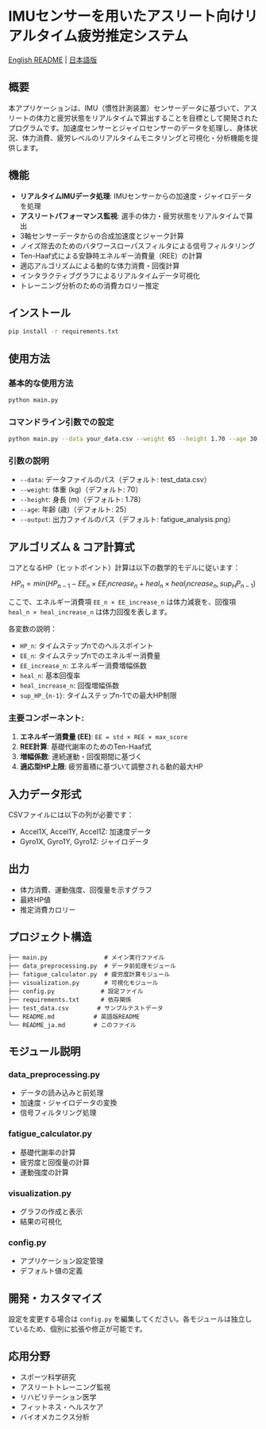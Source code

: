 # IMUセンサーを用いたアスリート向けリアルタイム疲労推定システム

[English README](README.md) | [日本語版](README_ja.md)

## 概要
本アプリケーションは、IMU（慣性計測装置）センサーデータに基づいて、アスリートの体力と疲労状態をリアルタイムで算出することを目標として開発されたプログラムです。加速度センサーとジャイロセンサーのデータを処理し、身体状況、体力消費、疲労レベルのリアルタイムモニタリングと可視化・分析機能を提供します。

## 機能
- **リアルタイムIMUデータ処理**: IMUセンサーからの加速度・ジャイロデータを処理
- **アスリートパフォーマンス監視**: 選手の体力・疲労状態をリアルタイムで算出
- 3軸センサーデータからの合成加速度とジャーク計算
- ノイズ除去のためのバタワースローパスフィルタによる信号フィルタリング
- Ten-Haaf式による安静時エネルギー消費量（REE）の計算
- 適応アルゴリズムによる動的な体力消費・回復計算
- インタラクティブグラフによるリアルタイムデータ可視化
- トレーニング分析のための消費カロリー推定

## インストール
```bash
pip install -r requirements.txt
```

## 使用方法

### 基本的な使用方法
```bash
python main.py
```

### コマンドライン引数での設定
```bash
python main.py --data your_data.csv --weight 65 --height 1.70 --age 30 --output result.png
```

### 引数の説明
- `--data`: データファイルのパス（デフォルト: test_data.csv）
- `--weight`: 体重 (kg)（デフォルト: 70）
- `--height`: 身長 (m)（デフォルト: 1.78）
- `--age`: 年齢 (歳)（デフォルト: 25）
- `--output`: 出力ファイルのパス（デフォルト: fatigue_analysis.png）

## アルゴリズム & コア計算式

コアとなるHP（ヒットポイント）計算は以下の数学的モデルに従います：

```math
HP_n = min(HP_{n-1} - EE_n × EE_increase_n + heal_n × heal_increase_n, sup_HP_{n-1})
```

ここで、エネルギー消費項 `EE_n × EE_increase_n` は体力減衰を、回復項 `heal_n × heal_increase_n` は体力回復を表します。

各変数の説明：
- `HP_n`: タイムステップnでのヘルスポイント
- `EE_n`: タイムステップnでのエネルギー消費量
- `EE_increase_n`: エネルギー消費増幅係数
- `heal_n`: 基本回復率
- `heal_increase_n`: 回復増幅係数
- `sup_HP_{n-1}`: タイムステップn-1での最大HP制限

### 主要コンポーネント:
1. **エネルギー消費量 (EE)**: `EE = std × REE × max_score`
2. **REE計算**: 基礎代謝率のためのTen-Haaf式
3. **増幅係数**: 連続運動・回復期間に基づく
4. **適応型HP上限**: 疲労蓄積に基づいて調整される動的最大HP

## 入力データ形式
CSVファイルには以下の列が必要です：
- Accel1X, Accel1Y, Accel1Z: 加速度データ
- Gyro1X, Gyro1Y, Gyro1Z: ジャイロデータ

## 出力
- 体力消費、運動強度、回復量を示すグラフ
- 最終HP値
- 推定消費カロリー

## プロジェクト構造
```
├── main.py                # メイン実行ファイル
├── data_preprocessing.py  # データ前処理モジュール
├── fatigue_calculator.py  # 疲労度計算モジュール
├── visualization.py       # 可視化モジュール
├── config.py             # 設定ファイル
├── requirements.txt      # 依存関係
├── test_data.csv        # サンプルテストデータ
└── README.md           # 英語版README
└── README_ja.md        # このファイル
```

## モジュール説明

### data_preprocessing.py
- データの読み込みと前処理
- 加速度・ジャイロデータの変換
- 信号フィルタリング処理

### fatigue_calculator.py
- 基礎代謝率の計算
- 疲労度と回復量の計算
- 運動強度の計算

### visualization.py
- グラフの作成と表示
- 結果の可視化

### config.py
- アプリケーション設定管理
- デフォルト値の定義

## 開発・カスタマイズ
設定を変更する場合は `config.py` を編集してください。各モジュールは独立しているため、個別に拡張や修正が可能です。

## 応用分野
- スポーツ科学研究
- アスリートトレーニング監視
- リハビリテーション医学
- フィットネス・ヘルスケア
- バイオメカニクス分析